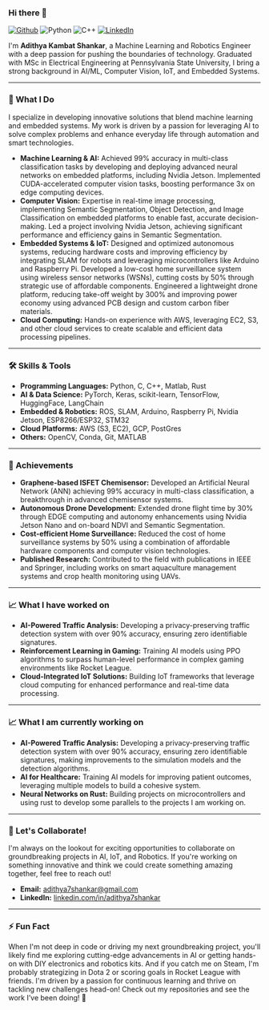 ### Hi there 👋
[![Github](https://img.shields.io/badge/GitHub-000000?style=flat&logo=GitHub&logoColor=white)](https://github.com/adithya7shankar/)
![Python](https://img.shields.io/badge/Python-3776AB?style=flat&logo=Python&logoColor=white)
![C++](https://img.shields.io/badge/C++-00599C?style=flat&logo=C++&logoColor=white)
[![LinkedIn](https://img.shields.io/badge/LinkedIn-0A66C2?style=flat&logo=Linkedin&logoColor=white)](https://www.linkedin.com/in/adithya7shankar/)

I'm **Adithya Kambat Shankar**, a Machine Learning and Robotics Engineer with a deep passion for pushing the boundaries of technology. Graduated with MSc in Electrical Engineering at Pennsylvania State University, I bring a strong background in AI/ML, Computer Vision, IoT, and Embedded Systems.

---

### 🚀 What I Do
I specialize in developing innovative solutions that blend machine learning and embedded systems. My work is driven by a passion for leveraging AI to solve complex problems and enhance everyday life through automation and smart technologies.

- **Machine Learning & AI:** Achieved 99% accuracy in multi-class classification tasks by developing and deploying advanced neural networks on embedded platforms, including Nvidia Jetson. Implemented CUDA-accelerated computer vision tasks, boosting performance 3x on edge computing devices.
- **Computer Vision:** Expertise in real-time image processing, implementing Semantic Segmentation, Object Detection, and Image Classification on embedded platforms to enable fast, accurate decision-making. Led a project involving Nvidia Jetson, achieving significant performance and efficiency gains in Semantic Segmentation.
- **Embedded Systems & IoT:** Designed and optimized autonomous systems, reducing hardware costs and improving efficiency by integrating SLAM for robots and leveraging microcontrollers like Arduino and Raspberry Pi. Developed a low-cost home surveillance system using wireless sensor networks (WSNs), cutting costs by 50% through strategic use of affordable components. Engineered a lightweight drone platform, reducing take-off weight by 300% and improving power economy using advanced PCB design and custom carbon fiber materials.
- **Cloud Computing:** Hands-on experience with AWS, leveraging EC2, S3, and other cloud services to create scalable and efficient data processing pipelines.

---

### 🛠 Skills & Tools
- **Programming Languages:** Python, C, C++, Matlab, Rust
- **AI & Data Science:** PyTorch, Keras, scikit-learn, TensorFlow, HuggingFace, LangChain
- **Embedded & Robotics:** ROS, SLAM, Arduino, Raspberry Pi, Nvidia Jetson, ESP8266/ESP32, STM32
- **Cloud Platforms:** AWS (S3, EC2), GCP, PostGres
- **Others:** OpenCV, Conda, Git, MATLAB

---

### 🌟 Achievements
- **Graphene-based ISFET Chemisensor:** Developed an Artificial Neural Network (ANN) achieving 99% accuracy in multi-class classification, a breakthrough in advanced chemisensor systems.
- **Autonomous Drone Development:** Extended drone flight time by 30% through EDGE computing and autonomy enhancements using Nvidia Jetson Nano and on-board NDVI and Semantic Segmentation.
- **Cost-efficient Home Surveillance:** Reduced the cost of home surveillance systems by 50% using a combination of affordable hardware components and computer vision technologies.
- **Published Research:** Contributed to the field with publications in IEEE and Springer, including works on smart aquaculture management systems and crop health monitoring using UAVs.

---

### 📈 What I have worked on
- **AI-Powered Traffic Analysis:** Developing a privacy-preserving traffic detection system with over 90% accuracy, ensuring zero identifiable signatures.
- **Reinforcement Learning in Gaming:** Training AI models using PPO algorithms to surpass human-level performance in complex gaming environments like Rocket League.
- **Cloud-Integrated IoT Solutions:** Building IoT frameworks that leverage cloud computing for enhanced performance and real-time data processing.

---

### 📈 What I am currently working on
- **AI-Powered Traffic Analysis:** Developing a privacy-preserving traffic detection system with over 90% accuracy, ensuring zero identifiable signatures, making improvements to the simulation models and the detection algorithms.
- **AI for Healthcare:** Training AI models for improving patient outcomes, leveraging multiple models to build a cohesive system.
- **Neural Networks on Rust:** Building projects on microcontrollers and using rust to develop some parallels to the projects I am working on.
---


### 🤝 Let's Collaborate!
I'm always on the lookout for exciting opportunities to collaborate on groundbreaking projects in AI, IoT, and Robotics. If you're working on something innovative and think we could create something amazing together, feel free to reach out!

- **Email:** [adithya7shankar@gmail.com](mailto:adithya7shankar@gmail.com)
- **LinkedIn:** [linkedin.com/in/adithya7shankar](https://www.linkedin.com/in/adithya7shankar/)

---

### ⚡ Fun Fact
When I'm not deep in code or driving my next groundbreaking project, you'll likely find me exploring cutting-edge advancements in AI or getting hands-on with DIY electronics and robotics kits. And if you catch me on Steam, I'm probably strategizing in Dota 2 or scoring goals in Rocket League with friends. I'm driven by a passion for continuous learning and thrive on tackling new challenges head-on!
Check out my repositories and see the work I’ve been doing! 🚀
